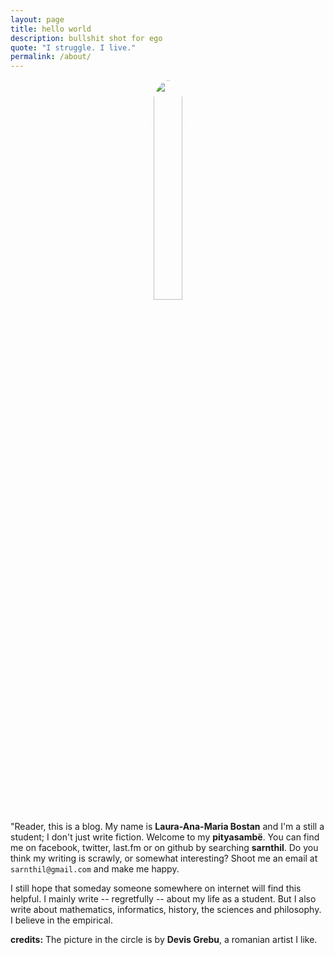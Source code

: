 ```yaml
---
layout: page
title: hello world
description: bullshit shot for ego
quote: "I struggle. I live."
permalink: /about/
---
```


<center><img src = "{{ site.url }}/images/{{ site.owner.avatar }}" style = "border: 1px #fff solid; border-radius: 100%; width: 30%;"></center>

<span class = "initial">"R</span>eader, this is a blog. My name is **Laura-Ana-Maria Bostan** and I'm a still a student; I don't just write fiction. Welcome to my **pityasambë**. You can find me on facebook, twitter, last.fm  or on github by searching **sarnthil**. Do you think my writing is scrawly, or somewhat interesting?  Shoot me an email at `sarnthil@gmail.com` and make me happy.

I still hope that someday someone somewhere on internet will find this helpful. I mainly write -- regretfully -- about my life as a student. But I also write about mathematics, informatics, history, the sciences and philosophy. I believe in the empirical.

**credits:** The picture in the circle is by **Devis Grebu**, a romanian artist I like.
